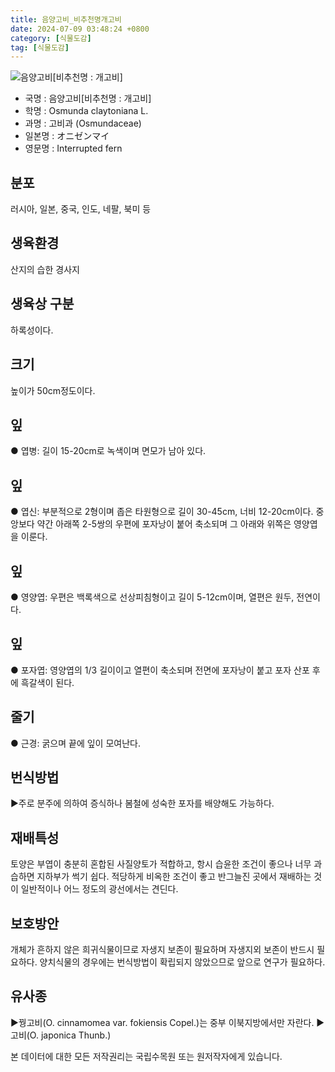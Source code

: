 ```yaml
---
title: 음양고비_비추천명개고비
date: 2024-07-09 03:48:24 +0800
category: [식물도감]
tag: [식물도감]
---
```




![음양고비[비추천명 : 개고비]](/fileUpload/plants/basic/Osmundaceae/Osmunda/2990/1_th2.JPG)
- 국명 : 음양고비[비추천명 : 개고비]
- 학명 : Osmunda claytoniana L.
- 과명 : 고비과 (Osmundaceae)
- 일본명 : オニゼンマイ
- 영문명 : Interrupted fern


## 분포
러시아, 일본, 중국, 인도, 네팔, 북미 등
## 생육환경
산지의 습한 경사지
## 생육상 구분
하록성이다.
## 크기
높이가 50cm정도이다.
## 잎
● 엽병: 길이 15-20cm로 녹색이며 면모가 남아 있다.
## 잎
● 엽신: 부분적으로 2형이며 좁은 타원형으로 길이 30-45cm, 너비 12-20cm이다. 중앙보다 약간 아래쪽 2-5쌍의 우편에 포자낭이 붙어 축소되며 그 아래와 위쪽은 영양엽을 이룬다. 
## 잎
● 영양엽: 우편은 백록색으로 선상피침형이고 길이 5-12cm이며, 열편은 원두, 전연이다.
## 잎
● 포자엽: 영양엽의 1/3 길이이고 열편이 축소되며 전면에 포자낭이 붙고 포자 산포 후에 흑갈색이 된다.
## 줄기
● 근경: 굵으며 끝에 잎이 모여난다.
## 번식방법
▶주로 분주에 의하여 증식하나 봄철에 성숙한 포자를 배양해도 가능하다.
## 재배특성
토양은 부엽이 충분히 혼합된 사질양토가 적합하고, 항시 습윤한 조건이 좋으나 너무 과습하면 지하부가 썩기 쉽다. 적당하게 비옥한 조건이 좋고 반그늘진 곳에서 재배하는 것이 일반적이나 어느 정도의 광선에서는 견딘다.
## 보호방안
개체가 흔하지 않은 희귀식물이므로 자생지 보존이 필요하며 자생지외 보존이 반드시 필요하다. 양치식물의 경우에는 번식방법이 확립되지 않았으므로 앞으로 연구가 필요하다.
## 유사종
▶꿩고비(O. cinnamomea var. fokiensis Copel.)는 중부 이북지방에서만 자란다.▶고비(O. japonica Thunb.)






본 데이터에 대한 모든 저작권리는 국립수목원 또는 원저작자에게 있습니다.
